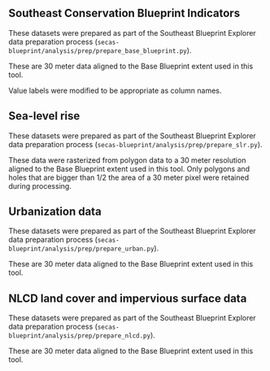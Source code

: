 ## Southeast Conservation Blueprint Indicators

These datasets were prepared as part of the Southeast Blueprint Explorer data
preparation process (`secas-blueprint/analysis/prep/prepare_base_blueprint.py`).

These are 30 meter data aligned to the Base Blueprint extent used in this tool.

Value labels were modified to be appropriate as column names.

## Sea-level rise

These datasets were prepared as part of the Southeast Blueprint Explorer data
preparation process (`secas-blueprint/analysis/prep/prepare_slr.py`).

These data were rasterized from polygon data to a 30 meter resolution aligned to
the Base Blueprint extent used in this tool. Only polygons and holes that are
bigger than 1/2 the area of a 30 meter pixel were retained during processing.

## Urbanization data

These datasets were prepared as part of the Southeast Blueprint Explorer data
preparation process (`secas-blueprint/analysis/prep/prepare_urban.py`).

These are 30 meter data aligned to the Base Blueprint extent used in this tool.

## NLCD land cover and impervious surface data

These datasets were prepared as part of the Southeast Blueprint Explorer data
preparation process (`secas-blueprint/analysis/prep/prepare_nlcd.py`).

These are 30 meter data aligned to the Base Blueprint extent used in this tool.
